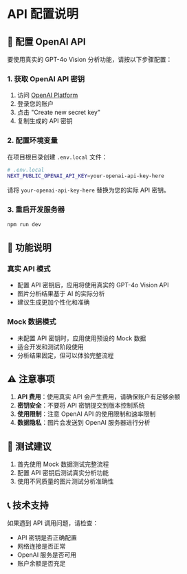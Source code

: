 # API 配置说明

## 🔑 配置 OpenAI API

要使用真实的 GPT-4o Vision 分析功能，请按以下步骤配置：

### 1. 获取 OpenAI API 密钥

1. 访问 [OpenAI Platform](https://platform.openai.com/api-keys)
2. 登录您的账户
3. 点击 "Create new secret key"
4. 复制生成的 API 密钥

### 2. 配置环境变量

在项目根目录创建 `.env.local` 文件：

```bash
# .env.local
NEXT_PUBLIC_OPENAI_API_KEY=your-openai-api-key-here
```

请将 `your-openai-api-key-here` 替换为您的实际 API 密钥。

### 3. 重启开发服务器

```bash
npm run dev
```

## 🔧 功能说明

### 真实 API 模式
- 配置 API 密钥后，应用将使用真实的 GPT-4o Vision API
- 图片分析结果基于 AI 的实际分析
- 建议生成更加个性化和准确

### Mock 数据模式
- 未配置 API 密钥时，应用使用预设的 Mock 数据
- 适合开发和测试阶段使用
- 分析结果固定，但可以体验完整流程

## ⚠️ 注意事项

1. **API 费用**：使用真实 API 会产生费用，请确保账户有足够余额
2. **密钥安全**：不要将 API 密钥提交到版本控制系统
3. **使用限制**：注意 OpenAI API 的使用限制和速率限制
4. **数据隐私**：图片会发送到 OpenAI 服务器进行分析

## 🚀 测试建议

1. 首先使用 Mock 数据测试完整流程
2. 配置 API 密钥后测试真实分析功能
3. 使用不同质量的图片测试分析准确性

## 📞 技术支持

如果遇到 API 调用问题，请检查：
- API 密钥是否正确配置
- 网络连接是否正常
- OpenAI 服务是否可用
- 账户余额是否充足 